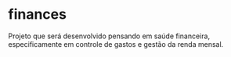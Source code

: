 # finances

Projeto que será desenvolvido pensando em saúde financeira, especificamente em controle de gastos e gestão da renda mensal.
